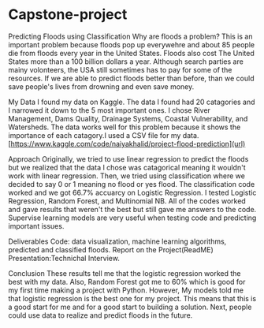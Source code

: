 # Capstone-project 
Predicting Floods using Classification
Why are floods a problem?
This is an important problem because floods pop up everywehre and about 85 people die from floods every year in the United States. Floods also cost The United States more than a 100 billion dollars a year. Although search parties are mainy volonteers, the USA still sometimes has to pay for some of the resources. If we are able to predict floods better than before, than we could save people's lives from drowning and even save money.

My Data
I found my data on Kaggle. The data I found had 20 catagories and I narrowed it down to the 5 most important ones. I chose River Management, Dams Quality, Drainage Systems, Coastal Vulnerability, and Watersheds. The data works well for this problem because it shows the importance of each catagory.I used a CSV file for my data. [https://www.kaggle.com/code/naiyakhalid/project-flood-prediction](url)

Approach
Originally, we tried to use linear regression to predict the floods but we realized that the data I chose was catagorical meaning it wouldn't work with linear regression. Then, we tried using classification where we decided to say 0 or 1 meaning no flood or yes flood. The classification code worked and we got 66.7% accuarcy on Logistic Regression. I tested Logistic Regression, Random Forest, and Multinomial NB. All of the codes worked and gave results that weren't the best but still gave me answers to the code. Supervise learning models are very useful when testing code and predicting important issues.

Deliverables
Code: data visualization, machine learning algorithms, predicted and classified floods. Report on the Project(ReadME) Presentation:Technichal Interview. 

Conclusion
These results tell me that the logistic regression worked the best with my data. Also, Random Forest  got me to 60% which is good for my first time making a project with Python. However, My models told me that logistic regression is the best one for my project. This means that this is a good start for me and for a good start to building a solution. Next, people could use data to realize and predict floods in the future.
